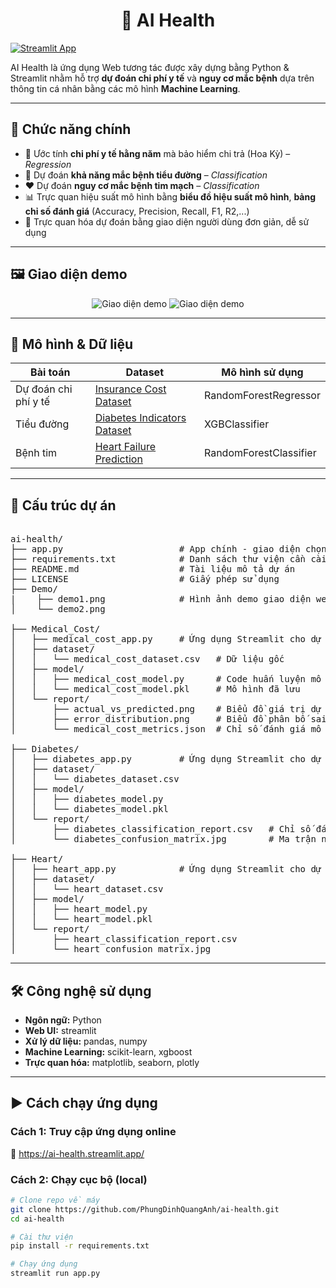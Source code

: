 <h1 align="center">🤖 AI Health</h1>

[![Streamlit App](https://img.shields.io/badge/🧪_Truy%20cập%20ứng%20dụng%20trực%20tuyến-Click%20here-brightgreen)](https://ai-health.streamlit.app/)

AI Health là ứng dụng Web tương tác được xây dựng bằng Python & Streamlit nhằm hỗ trợ **dự đoán chi phí y tế** và **nguy cơ mắc bệnh** dựa trên thông tin cá nhân bằng các mô hình **Machine Learning**. 

---

## 🚀 Chức năng chính

- 🧮 Ước tính **chi phí y tế hằng năm** mà bảo hiểm chi trả (Hoa Kỳ) – *Regression*
- 💉 Dự đoán **khả năng mắc bệnh tiểu đường** – *Classification*
- ❤️ Dự đoán **nguy cơ mắc bệnh tim mạch** – *Classification*
- 📊 Trực quan hiệu suất mô hình bằng **biểu đồ hiệu suất mô hình**, **bảng chỉ số đánh giá** (Accuracy, Precision, Recall, F1, R2,...)
- 🧠 Trực quan hóa dự đoán bằng giao diện người dùng đơn giản, dễ sử dụng

---

## 🖼️ Giao diện demo

<p align="center">
  <img src="https://github.com/PhungDinhQuangAnh/ai-health/blob/main/Demo/demo1.png" alt="Giao diện demo">
  <img src="https://github.com/PhungDinhQuangAnh/ai-health/blob/main/Demo/demo2.png" alt="Giao diện demo">
</p>

---

## 🧠 Mô hình & Dữ liệu

| Bài toán             | Dataset                                                                                          | Mô hình sử dụng   |
|---------------------|--------------------------------------------------------------------------------------------------|-------------------|
| Dự đoán chi phí y tế| [Insurance Cost Dataset](https://www.kaggle.com/datasets/mirichoi0218/insurance)                | RandomForestRegressor |
| Tiểu đường           | [Diabetes Indicators Dataset](https://www.kaggle.com/datasets/alexteboul/diabetes-health-indicators-dataset) | XGBClassifier |
| Bệnh tim             | [Heart Failure Prediction](https://www.kaggle.com/datasets/fedesoriano/heart-failure-prediction)| RandomForestClassifier |

---

## 📁 Cấu trúc dự án
<pre>  
ai-health/
├── app.py                      # App chính - giao diện chọn mô hình
├── requirements.txt            # Danh sách thư viện cần cài
├── README.md                   # Tài liệu mô tả dự án
├── LICENSE                     # Giấy phép sử dụng
├── Demo/                     
|    ├── demo1.png              # Hình ảnh demo giao diện web
│    └── demo2.png

├── Medical_Cost/
│   ├── medical_cost_app.py     # Ứng dụng Streamlit cho dự đoán chi phí y tế
│   ├── dataset/
│   │   └── medical_cost_dataset.csv   # Dữ liệu gốc
│   ├── model/
│   │   ├── medical_cost_model.py      # Code huấn luyện mô hình
│   │   └── medical_cost_model.pkl     # Mô hình đã lưu
│   └── report/
│       ├── actual_vs_predicted.png    # Biểu đồ giá trị dự đoán vs thực tế
│       ├── error_distribution.png     # Biểu đồ phân bố sai số
│       └── medical_cost_metrics.json  # Chỉ số đánh giá mô hình

├── Diabetes/
│   ├── diabetes_app.py         # Ứng dụng Streamlit cho dự đoán tiểu đường
│   ├── dataset/
│   │   └── diabetes_dataset.csv
│   ├── model/
│   │   ├── diabetes_model.py
│   │   └── diabetes_model.pkl
│   └── report/
│       ├── diabetes_classification_report.csv   # Chỉ số đánh giá
│       └── diabetes_confusion_matrix.jpg        # Ma trận nhầm lẫn

├── Heart/
│   ├── heart_app.py            # Ứng dụng Streamlit cho dự đoán bệnh tim
│   ├── dataset/
│   │   └── heart_dataset.csv
│   ├── model/
│   │   ├── heart_model.py
│   │   └── heart_model.pkl
│   └── report/
│       ├── heart_classification_report.csv
│       └── heart_confusion_matrix.jpg
</pre>

---

## 🛠️ Công nghệ sử dụng

- **Ngôn ngữ:** Python
- **Web UI:** streamlit
- **Xử lý dữ liệu:** pandas, numpy
- **Machine Learning:** scikit-learn, xgboost
- **Trực quan hóa:** matplotlib, seaborn, plotly

---

## ▶️ Cách chạy ứng dụng

### Cách 1: Truy cập ứng dụng online

🔗 https://ai-health.streamlit.app/

### Cách 2: Chạy cục bộ (local)

```bash
# Clone repo về máy
git clone https://github.com/PhungDinhQuangAnh/ai-health.git
cd ai-health

# Cài thư viện
pip install -r requirements.txt

# Chạy ứng dụng
streamlit run app.py
```
